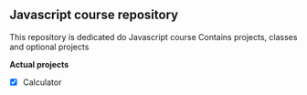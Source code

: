 ## Javascript course repository
This repository is dedicated do Javascript course
Contains projects, classes and optional projects

**Actual projects**
 - [x] Calculator


